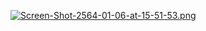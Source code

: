 [![Screen-Shot-2564-01-06-at-15-51-53.png](https://i.postimg.cc/25ZrmBFq/Screen-Shot-2564-01-06-at-15-51-53.png)](https://postimg.cc/4KsrQy0Z)